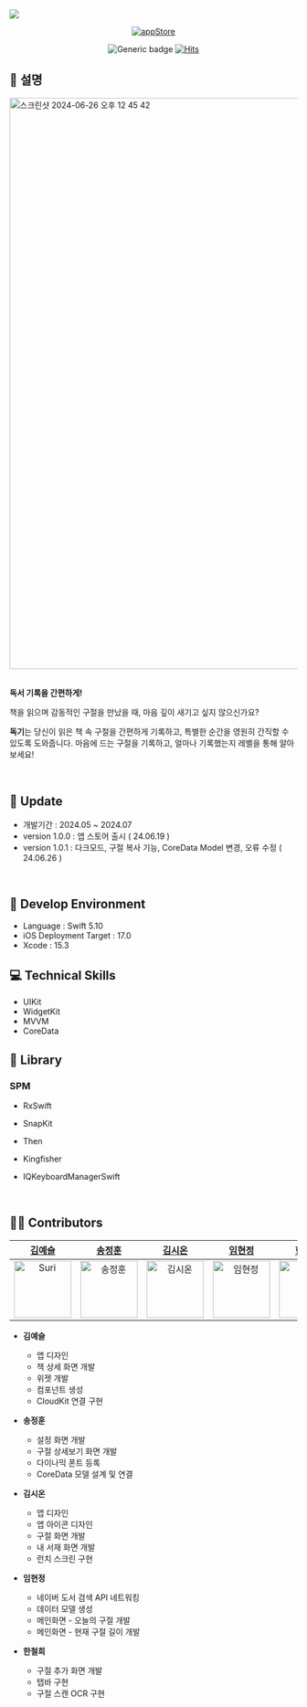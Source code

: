 <img src="https://capsule-render.vercel.app/api?type=waving&color=0:F3F5FF,100:E8EEFF&height=300&section=header&text=Dokgi&fontSize=70&fontColor=4361AE&fontAlign=80&desc=독기&descAlign=94&descAlignY=55&animation=twinkling" />

<div align="center">

[![appStore](https://user-images.githubusercontent.com/50910456/173174832-7d395623-ceb3-4796-b718-22e550af6934.svg)](https://apps.apple.com/kr/app/%EB%8F%85%EA%B8%B0/id6504522434)
  
![Generic badge](https://img.shields.io/badge/Version-1.0.1-critical?labelColor=%2523789BFD&color=%252353D9FF.svg)
[![Hits](https://hits.seeyoufarm.com/api/count/incr/badge.svg?url=https%3A%2F%2Fgithub.com%2Fdogaegirl6mo%2FDokgi&count_bg=%2353D9FF&title_bg=%23709FFF&icon=&icon_color=%23E7E7E7&title=&edge_flat=false)](https://hits.seeyoufarm.com)



</div>

## 👀 설명

<img width="1000" alt="스크린샷 2024-06-26 오후 12 45 42" src="https://github.com/dogaegirl6mo/Dokgi/assets/129073316/1f362e92-9434-4af1-9c80-81d6cdc38289">
</br>
</br>

**독서 기록을 간편하게!**

책을 읽으며 감동적인 구절을 만났을 때, 마음 깊이 새기고 싶지 않으신가요?

**독기**는 당신이 읽은 책 속 구절을 간편하게 기록하고, 특별한 순간을 영원히 간직할 수 있도록 도와줍니다. 마음에 드는 구절을 기록하고, 얼마나 기록했는지 레벨을 통해 알아보세요!

</br>


## 🌱 Update
- 개발기간 : 2024.05 ~ 2024.07
- version 1.0.0 : 앱 스토어 출시 ( 24.06.19 )
- version 1.0.1 : 다크모드, 구절 복사 기능, CoreData Model 변경, 오류 수정 ( 24.06.26 )

</br>

## 🔌 Develop Environment

- Language : Swift 5.10
- iOS Deployment Target : 17.0
- Xcode : 15.3


## 💻 Technical Skills

- UIKit
- WidgetKit
- MVVM
- CoreData

## 📓 Library

### SPM

- RxSwift
- SnapKit
- Then
- Kingfisher
- IQKeyboardManagerSwift

  </br>

## 🧑‍💻 Contributors

<div align="center"> 
  
| [김예슬](https://github.com/suri0000) | [송정훈](https://github.com/qkwmapel) | [김시온](https://github.com/tldhs27) | [임현정](https://github.com/Imhnjng) | [한철희](https://github.com/myhan601) |
|:---:|:---:|:---:|:---:|:---:|
|<img width="100" alt="Suri" src="https://avatars.githubusercontent.com/u/129073316?v=4">|<img width="100" alt="송정훈" src="https://github.com/dogaegirl6mo/Dokgi/assets/161270615/2f3460ff-2c42-42a8-939e-80d01be142c9">|<img width="100" alt="김시온" src="https://github.com/dogaegirl6mo/Dokgi/assets/129073316/345d7363-d04d-485a-9a59-8071914305b8">|<img width="100" alt="임현정" src="https://github.com/dogaegirl6mo/Dokgi/assets/161270615/c14fd3c2-8283-4aff-ac20-2bfaf3233fbe">|<img width="100" alt="한철희" src="https://avatars.githubusercontent.com/u/59227948?v=4">|

</div>

*  **김예슬** 
    - 앱 디자인
    - 책 상세 화면 개발
    - 위젯 개발
    - 컴포넌트 생성
    - CloudKit 연결 구현
 
*  **송정훈** 
    - 설정 화면 개발
    - 구절 상세보기 화면 개발
    - 다이나믹 폰트 등록
    - CoreData 모델 설계 및 연결
 
*  **김시온** 
    - 앱 디자인
    - 앱 아이콘 디자인
    - 구절 화면 개발
    - 내 서재 화면 개발
    - 런치 스크린 구현

*  **임현정**
    - 네이버 도서 검색 API 네트워킹
    - 데이터 모델 생성
    - 메인화면 - 오늘의 구절 개발
    - 메인화면 - 현재 구절 길이 개발
 
*  **한철희**
    - 구절 추가 화면 개발
    - 탭바 구현
    - 구절 스캔 OCR 구현
  
<br>
